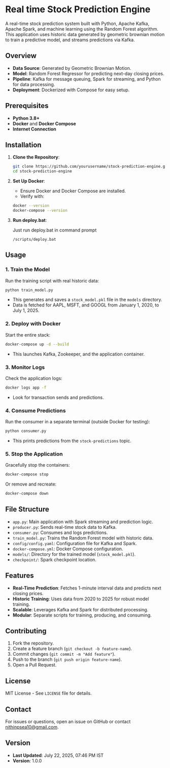 # Real time Stock Prediction Engine

A real-time stock prediction system built with Python, Apache Kafka, Apache Spark, and machine learning using the Random Forest algorithm. This application uses historic data generated by geometric brownian motion to train a predictive model, and streams predictions via Kafka.

## Overview

- **Data Source**: Generated by Geometric Brownian Motion.
- **Model**: Random Forest Regressor for predicting next-day closing prices.
- **Pipeline**: Kafka for message queuing, Spark for streaming, and Python for data processing.
- **Deployment**: Dockerized with Compose for easy setup.

## Prerequisites

- **Python 3.8+**
- **Docker** and **Docker Compose**
- **Internet Connection** 

## Installation

1. **Clone the Repository**:
   ```bash
   git clone https://github.com/yourusername/stock-prediction-engine.git
   cd stock-prediction-engine
   ```
   
2. **Set Up Docker**:
   - Ensure Docker and Docker Compose are installed.
   - Verify with:
    
   ```bash
   docker --version
   docker-compose --version
   ```

3. **Run deploy.bat**:

   Just run deploy.bat in command prompt

   ```
   /scripts/deploy.bat
   ```

## Usage

### 1. Train the Model
Run the training script with real historic data:
```bash
python train_model.py
```
- This generates and saves a `stock_model.pkl` file in the `models` directory.
- Data is fetched for AAPL, MSFT, and GOOGL from January 1, 2020, to July 1, 2025.

### 2. Deploy with Docker
Start the entire stack:
```bash
docker-compose up -d --build
```
- This launches Kafka, Zookeeper, and the application container.

### 3. Monitor Logs
Check the application logs:
```bash
docker logs app -f
```
- Look for transaction sends and predictions.

### 4. Consume Predictions
Run the consumer in a separate terminal (outside Docker for testing):
```bash
python consumer.py
```
- This prints predictions from the `stock-predictions` topic.

### 5. Stop the Application
Gracefully stop the containers:
```bash
docker-compose stop
```
Or remove and recreate:
```bash
docker-compose down
```

## File Structure

- `app.py`: Main application with Spark streaming and prediction logic.
- `producer.py`: Sends real-time stock data to Kafka.
- `consumer.py`: Consumes and logs predictions.
- `train_model.py`: Trains the Random Forest model with historic data.
- `config/config.yaml`: Configuration file for Kafka and Spark.
- `docker-compose.yml`: Docker Compose configuration.
- `models/`: Directory for the trained model (`stock_model.pkl`).
- `checkpoint/`: Spark checkpoint location.

## Features

- **Real-Time Prediction**: Fetches 1-minute interval data and predicts next closing prices.
- **Historic Training**: Uses data from 2020 to 2025 for robust model training.
- **Scalable**: Leverages Kafka and Spark for distributed processing.
- **Modular**: Separate scripts for training, producing, and consuming.

## Contributing

1. Fork the repository.
2. Create a feature branch (`git checkout -b feature-name`).
3. Commit changes (`git commit -m "Add feature"`).
4. Push to the branch (`git push origin feature-name`).
5. Open a Pull Request.

## License

MIT License - See `LICENSE` file for details.

## Contact

For issues or questions, open an issue on GitHub or contact nithinpsea10@gmail.com.

## Version

- **Last Updated**: July 22, 2025, 07:46 PM IST
- **Version**: 1.0.0
